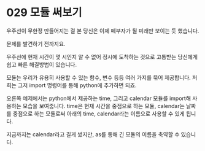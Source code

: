 # 029 모듈 써보기

우주선이 무한정 만들어지는 걸 본 당신은 이제 떼부자가 될 미래만 보이는 듯 했습니다.

문제를 발견하기 전까지요.

우주선에 현재 시간이 몇 시인지 알 수 없어 정시에 도착하는 것으로 고통받는 당신에게 쉽고 빠른 해결방법이 있습니다.

모듈는 우리가 유용히 사용할 수 있는 함수, 변수 등등 여러 가지를 묶어 제공합니다. 저희는 그저 import 명령어를 통해 python에 추가하면 되죠.

오른쪽 예제에서는 python에서 제공하는 time, 그리고 calendar 모듈를 import해 사용하는 모습을 보여줍니다. time은 현재 시간을 중점으로 하는 모듈, calendar는 날짜를 중점으로 하는 모듈로써 아래의 time, calendar라는 이름으로 사용할 수 있게 됩니다.

지금까지는 calendar라고 길게 썼지만, as를 통해 긴 모듈의 이름을 축약할 수 있습니다.
